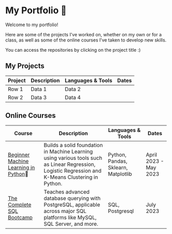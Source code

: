 # My Portfolio 🚀

Welcome to my portfolio!

Here are some of the projects I've worked on, whether on my own or for a class, as well as some of the online courses I've taken to develop new skills.

You can access the repositories by clicking on the project title :)

## My Projects
| Project | Description | Languages & Tools | Dates |
|---------|-------------|-------------------|-------|
| Row 1    | Data 1   | Data 2   |
| Row 2    | Data 3   | Data 4   |


## Online Courses
| Course | Description | Languages & Tools | Dates |
|--------|-------------|-------------------|-------|
|[Beginner Machine Learning in Python](https://github.com/caralifarrell/Beginner-Machine-Learning-in-Python-ChatGPT-Bonus-2023)🤖|Builds a solid foundation in Machine Learning using various tools such as Linear Regression, Logistic Regression and K-Means Clustering in Python.|Python, Pandas, Sklearn, Matplotlib|April 2023 - May 2023|
|[The Complete SQL Bootcamp](https://github.com/caralifarrell/The-Complete-SQL-Bootcamp-Go-from-Zero-to-Hero)|Teaches advanced database querying with PostgreSQL, applicable across major SQL platforms like MySQL, SQL Server, and more.|SQL, Postgresql|July 2023|
